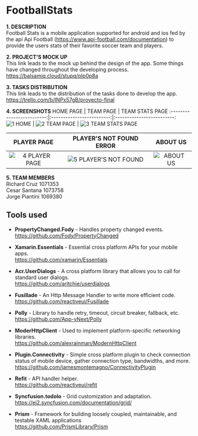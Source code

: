 # FootballStats

**1. DESCRIPTION**  
Football Stats is a mobile application supported for android and ios fed by the api Api Football (https://www.api-football.com/documentation) to provide the users stats of their favorite soccer team and players.

**2. PROJECT'S MOCK UP**  
This link leads to the mock up behind the design of the app. Some things have changed throughout the developing process.  
	https://balsamiq.cloud/stupq/plp0p8a
	
**3. TASKS DISTRIBUTION**  
This link leads to the distribution of the tasks done to develop the app.  
	https://trello.com/b/INPx57gB/proyecto-final

**4. SCREENSHOTS**
HOME PAGE        |  TEAM PAGE | TEAM STATS PAGE
:-------------------------:|:-------------------------:|:-------------------------:
![1  HOME](https://user-images.githubusercontent.com/45038839/104674576-4404c080-56ba-11eb-9117-ded7c8d630bf.jpeg)  | ![2  TEAM PAGE](https://user-images.githubusercontent.com/45038839/104674585-4830de00-56ba-11eb-87b1-7b6d8fcca5a3.jpeg) | ![3  TEAM STATS PAGE](https://user-images.githubusercontent.com/45038839/104674586-4830de00-56ba-11eb-8acf-e7b62f33dd79.jpeg) 

PLAYER PAGE | PLAYER'S NOT FOUND ERROR | ABOUT US
:-------------------------:|:-------------------------:|:-------------------------:
![4  PLAYER PAGE](https://user-images.githubusercontent.com/45038839/104674584-47984780-56ba-11eb-91b4-ba422241560b.jpeg) | ![5 PLAYER'S NOT FOUND](https://user-images.githubusercontent.com/45038839/104675113-37cd3300-56bb-11eb-87de-eb180591bdc2.gif) |  ![ABOUT US](https://user-images.githubusercontent.com/45038839/104752234-cded7180-572c-11eb-83cd-af567065c3ec.gif)



**5. TEAM MEMBERS**   
	Richard Cruz	1071353  
	Cesar Santana	1073758  
	Jorge Piantini	1069380  
	
## Tools used ##

- **PropertyChanged.Fody** - Handles property changed events.  
https://github.com/Fody/PropertyChanged

- **Xamarin.Essentials** - Essential cross platform APIs for your mobile apps.  
https://github.com/xamarin/Essentials

- **Acr.UserDialogs** - A cross platform library that allows you to call for standard user dialogs.  
https://github.com/aritchie/userdialogs

- **Fusillade** - An Http Message Handler to write more efficient code.  
https://github.com/reactiveui/Fusillade

- **Polly** - Library to handle retry, timeout, circuit breaker, fallback, etc.  
https://github.com/App-vNext/Polly

- **ModerHttpClient** - Used to implement platform-specific networking libraries.  
https://github.com/alexrainman/ModernHttpClient

- **Plugin.Connectivity** - Simple cross platform plugin to check connection status of mobile device, gather connection type, bandwidths, and more.  
https://github.com/jamesmontemagno/ConnectivityPlugin

- **Refit** - API handler helper.  
https://github.com/reactiveui/refit

- **Syncfusion.todolo** - Grid customization and adaptation.  
https://ej2.syncfusion.com/documentation/grid/

- **Prism** -  Framework for building loosely coupled, maintainable, and testable XAML applications  
https://github.com/PrismLibrary/Prism




